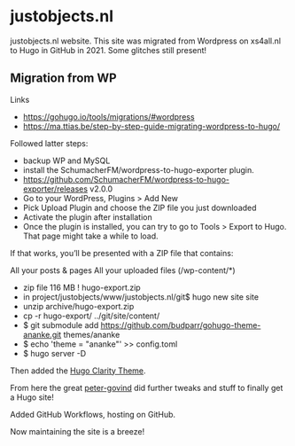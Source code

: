 # justobjects.nl
justobjects.nl website. 
This site was migrated from Wordpress on xs4all.nl to Hugo in GitHub in 2021. 
Some glitches still present!

## Migration from WP
Links

* https://gohugo.io/tools/migrations/#wordpress
* https://ma.ttias.be/step-by-step-guide-migrating-wordpress-to-hugo/

Followed latter steps:

* backup WP and MySQL 
* install the SchumacherFM/wordpress-to-hugo-exporter plugin. 
* https://github.com/SchumacherFM/wordpress-to-hugo-exporter/releases v2.0.0 
* Go to your WordPress, Plugins > Add New
* Pick Upload Plugin and choose the ZIP file you just downloaded
* Activate the plugin after installation
* Once the plugin is installed, you can try to go to Tools > Export to Hugo. That page might take a while to load.
  
If that works, you’ll be presented with a ZIP file that contains:
  
  All your posts & pages
  All your uploaded files (/wp-content/*)

* zip file 116 MB ! hugo-export.zip
* in project/justobjects/www/justobjects.nl/git$ hugo new site site
* unzip archive/hugo-export.zip
* cp -r hugo-export/ ../git/site/content/
* $ git submodule add https://github.com/budparr/gohugo-theme-ananke.git themes/ananke
* $ echo 'theme = "ananke"' >> config.toml
* $ hugo server -D

Then added the [Hugo Clarity Theme](https://github.com/chipzoller/hugo-clarity).

From here the great [peter-govind](https://github.com/peter-govind) did further tweaks and stuff
to finally get a Hugo site!

Added GitHub Workflows, hosting on GitHub. 

Now maintaining the site is a breeze!
